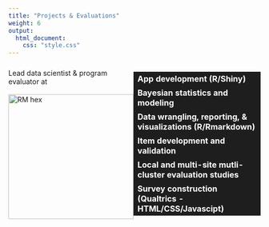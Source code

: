 ```yaml
---
title: "Projects & Evaluations"
weight: 6
output:
  html_document:
    css: "style.css"
---
```


<style>
table, 
tbody, 
th, 
td, 
tr, 
.markdown tbody tr:nth-child(2n+1) td, 
.markdown tbody tr:nth-child(2n+1) th,
.markdown tbody tr:nth-child(2n) td, 
.markdown tbody tr:nth-child(2n) th{
  border: none;
  text-align: left;
  background-color: #1e1e1e;
  color: #ffffff;
  vertical-align: center;
}

.holder {
    width: 100%;
    display: flex;
    overflow: hidden;
    align-items: center;
}

</style>



<div class="holder">

<div class="left">
Lead data scientist & program evaluator at <br><br><a href='https://percwv.com' target='_blank'><img src='/img/logos/perc-ico.png' alt='RM hex' width='250'></a>
</div>

<div class="right">
<table>
    <tr><th>App development (R/Shiny)</th></tr>
    <tr><th>Bayesian statistics and modeling</th></tr>
    <tr><th>Data wrangling, reporting, & visualizations (R/Rmarkdown)</th></tr>
    <tr><th>Item development and validation</th></tr>
    <tr><th>Local and multi-site mutli-cluster evaluation studies</th></tr>
    <tr><th>Survey construction (Qualtrics - HTML/CSS/Javascipt)</th></tr>
</table>
</div>

</div>
